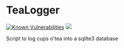 # TeaLogger
[![Known Vulnerabilities](https://snyk.io/test/github/adamrees89/TeaLogger/badge.svg?targetFile=requirements.txt)](https://snyk.io/test/github/adamrees89/TeaLogger?targetFile=requirements.txt)
[![](https://img.shields.io/github/license/adamrees89/TeaLogger.svg)](https://choosealicense.com/licenses/mit/)

Script to log cups o'tea into a sqlite3 database
